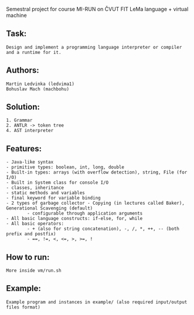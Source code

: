 Semestral project for course MI-RUN on ČVUT FIT
LeMa language + virtual machine

Task:
-----
    Design and implement a programming language interpreter or compiler and a runtime for it.

Authors:
--------
    Martin Ledvinka (ledvima1)
    Bohuslav Mach (machbohu)

Solution:
---------
    1. Grammar
    2. ANTLR -> token tree
    4. AST interpreter

Features:
---------
    - Java-like syntax
    - primitive types: boolean, int, long, double
    - Built-in types: arrays (with overflow detection), string, File (for I/O)
    - Built in System class for console I/O
    - classes, inheritance
    - static methods and variables
    - final keyword for variable binding
    - 2 types of garbage collector - Copying (in lectures called Baker), Generational Scavenging (default)
            - configurable through application arguments
    - All basic language constructs: if-else, for, while
    - All basic operators: 
            - + (also for string concatenation), -, /, *, ++, -- (both prefix and postfix)
            - ==, !=, <, <=, >, >=, !

How to run:
-----------
    More inside vm/run.sh
    
Example:
--------
    Example program and instances in example/ (also required input/output files format)
